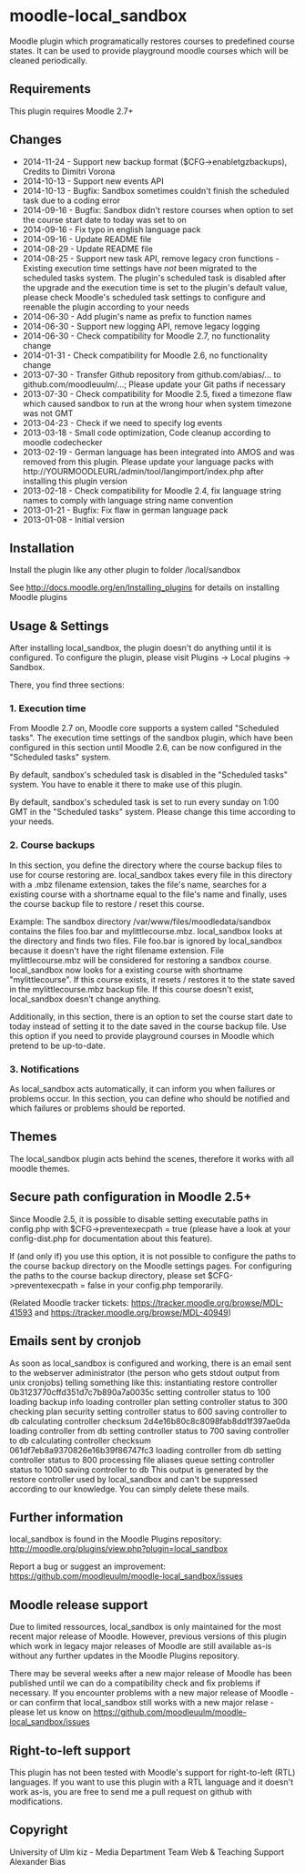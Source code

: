 moodle-local_sandbox
====================
Moodle plugin which programatically restores courses to predefined course states. It can be used to provide playground moodle courses which will be cleaned periodically.


Requirements
------------
This plugin requires Moodle 2.7+


Changes
-------
* 2014-11-24 - Support new backup format ($CFG->enabletgzbackups), Credits to Dimitri Vorona
* 2014-10-13 - Support new events API
* 2014-10-13 - Bugfix: Sandbox sometimes couldn't finish the scheduled task due to a coding error
* 2014-09-16 - Bugfix: Sandbox didn't restore courses when option to set the course start date to today was set to on
* 2014-09-16 - Fix typo in english language pack
* 2014-09-16 - Update README file
* 2014-08-29 - Update README file
* 2014-08-25 - Support new task API, remove legacy cron functions - Existing execution time settings have _not_ been migrated to the scheduled tasks system. The plugin's scheduled task is disabled after the upgrade and the execution time is set to the plugin's default value, please check Moodle's scheduled task settings to configure and reenable the plugin according to your needs
* 2014-06-30 - Add plugin's name as prefix to function names
* 2014-06-30 - Support new logging API, remove legacy logging
* 2014-06-30 - Check compatibility for Moodle 2.7, no functionality change
* 2014-01-31 - Check compatibility for Moodle 2.6, no functionality change
* 2013-07-30 - Transfer Github repository from github.com/abias/... to github.com/moodleuulm/...; Please update your Git paths if necessary
* 2013-07-30 - Check compatibility for Moodle 2.5, fixed a timezone flaw which caused sandbox to run at the wrong hour when system timezone was not GMT
* 2013-04-23 - Check if we need to specify log events
* 2013-03-18 - Small code optimization, Code cleanup according to moodle codechecker
* 2013-02-19 - German language has been integrated into AMOS and was removed from this plugin. Please update your language packs with http://YOURMOODLEURL/admin/tool/langimport/index.php after installing this plugin version
* 2013-02-18 - Check compatibility for Moodle 2.4, fix language string names to comply with language string name convention
* 2013-01-21 - Bugfix: Fix flaw in german language pack
* 2013-01-08 - Initial version


Installation
------------
Install the plugin like any other plugin to folder
/local/sandbox

See http://docs.moodle.org/en/Installing_plugins for details on installing Moodle plugins


Usage & Settings
----------------
After installing local_sandbox, the plugin doesn't do anything until it is configured.
To configure the plugin, please visit Plugins -> Local plugins -> Sandbox.

There, you find three sections:

### 1. Execution time

From Moodle 2.7 on, Moodle core supports a system called "Scheduled tasks". The execution time settings of the sandbox plugin, which have been configured in this section until Moodle 2.6, can be now configured in the "Scheduled tasks" system.

By default, sandbox's scheduled task is disabled in the "Scheduled tasks" system. You have to enable it there to make use of this plugin.

By default, sandbox's scheduled task is set to run every sunday on 1:00 GMT in the "Scheduled tasks" system. Please change this time according to your needs.

### 2. Course backups

In this section, you define the directory where the course backup files to use for course restoring are. local_sandbox takes every file in this directory with a .mbz filename extension, takes the file's name, searches for a existing course with a shortname equal to the file's name and finally, uses the course backup file to restore / reset this course.

Example:
The sandbox directory /var/www/files/moodledata/sandbox contains the files foo.bar and mylittlecourse.mbz. local_sandbox looks at the directory and finds two files. File foo.bar is ignored by local_sandbox because it doesn't have the right filename extension. File mylittlecourse.mbz will be considered for restoring a sandbox course. local_sandbox now looks for a existing course with shortname "mylittlecourse". If this course exists, it resets / restores it to the state saved in the mylittlecourse.mbz backup file. If this course doesn't exist, local_sandbox doesn't change anything.

Additionally, in this section, there is an option to set the course start date to today instead of setting it to the date saved in the course backup file. Use this option if you need to provide playground courses in Moodle which pretend to be up-to-date.

### 3. Notifications

As local_sandbox acts automatically, it can inform you when failures or problems occur. In this section, you can define who should be notified and which failures or problems should be reported.


Themes
------
The local_sandbox plugin acts behind the scenes, therefore it works with all moodle themes.


Secure path configuration in Moodle 2.5+
----------------------------------------
Since Moodle 2.5, it is possible to disable setting executable paths in config.php with $CFG->preventexecpath = true (please have a look at your config-dist.php for documentation about this feature).

If (and only if) you use this option, it is not possible to configure the paths to the course backup directory on the Moodle settings pages.
For configuring the paths to the course backup directory, please set $CFG->preventexecpath = false in your config.php temporarily.

(Related Moodle tracker tickets: https://tracker.moodle.org/browse/MDL-41593 and https://tracker.moodle.org/browse/MDL-40949)


Emails sent by cronjob
----------------------
As soon as local_sandbox is configured and working, there is an email sent to the webserver administrator (the person who gets stdout output from unix cronjobs) telling something like this:
    instantiating restore controller 0b3123770cffd351d7c7b890a7a0035c
    setting controller status to 100
    loading backup info
    loading controller plan
    setting controller status to 300
    checking plan security
    setting controller status to 600
    saving controller to db
    calculating controller checksum 2d4e16b80c8c8098fab8dd1f397ae0da
    loading controller from db
    setting controller status to 700
    saving controller to db
    calculating controller checksum 061df7eb8a9370826e16b39f86747fc3
    loading controller from db
    setting controller status to 800
    processing file aliases queue
    setting controller status to 1000
    saving controller to db
This output is generated by the restore controller used by local_sandbox and can't be suppressed according to our knowledge. You can simply delete these mails.


Further information
-------------------
local_sandbox is found in the Moodle Plugins repository: http://moodle.org/plugins/view.php?plugin=local_sandbox

Report a bug or suggest an improvement: https://github.com/moodleuulm/moodle-local_sandbox/issues


Moodle release support
----------------------
Due to limited ressources, local_sandbox is only maintained for the most recent major release of Moodle. However, previous versions of this plugin which work in legacy major releases of Moodle are still available as-is without any further updates in the Moodle Plugins repository.

There may be several weeks after a new major release of Moodle has been published until we can do a compatibility check and fix problems if necessary. If you encounter problems with a new major release of Moodle - or can confirm that local_sandbox still works with a new major relase - please let us know on https://github.com/moodleuulm/moodle-local_sandbox/issues


Right-to-left support
---------------------
This plugin has not been tested with Moodle's support for right-to-left (RTL) languages.
If you want to use this plugin with a RTL language and it doesn't work as-is, you are free to send me a pull request on github with modifications.


Copyright
---------
University of Ulm
kiz - Media Department
Team Web & Teaching Support
Alexander Bias

